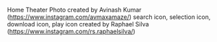 Home Theater Photo created by Avinash Kumar (https://www.instagram.com/avmaxamaze/)
search icon, selection icon, download icon, play icon created by Raphael Silva (https://www.instagram.com/rs.raphaelsilva/)
